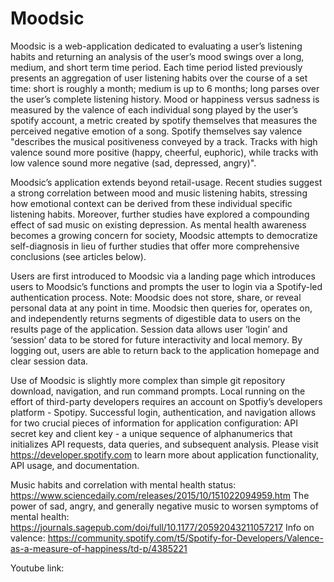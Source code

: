 # Moodsic

Moodsic is a web-application dedicated to evaluating a user’s listening habits and returning an analysis of the user’s mood swings over a long, medium, and short term time period. Each time period listed previously presents an aggregation of user listening habits over the course of a set time: short is roughly a month; medium is up to 6 months; long parses over the user’s complete listening history. Mood or happiness versus sadness is measured by the valence of each individual song played by the user’s spotify account, a metric created by spotify themselves that measures the perceived negative emotion of a song. Spotify themselves say valence "describes the musical positiveness conveyed by a track. Tracks with high valence sound more positive (happy, cheerful, euphoric), while tracks with low valence sound more negative (sad, depressed, angry)".

Moodsic’s application extends beyond retail-usage. Recent studies suggest a strong correlation between mood and music listening habits, stressing how emotional context can be derived from these individual specific listening habits. Moreover, further studies have explored a compounding effect of sad music on existing depression. As mental health awareness becomes a growing concern for society, Moodsic attempts to democratize self-diagnosis in lieu of further studies that offer more comprehensive conclusions (see articles below).

Users are first introduced to Moodsic via a landing page which introduces users to Moodsic’s functions and prompts the user to login via a Spotify-led authentication process. Note: Moodsic does not store, share, or reveal personal data at any point in time. Moodsic then queries for, operates on, and independently returns segments of digestible data to users on the results page of the application. Session data allows user ‘login’ and ‘session’ data to be stored for future interactivity and local memory. By logging out, users are able to return back to the application homepage and clear session data.

Use of Moodsic is slightly more complex than simple git repository download, navigation, and run command prompts. Local running on the effort of third-party developers requires an account on Spotfiy’s developers platform - Spotipy. Successful login, authentication, and navigation allows for two crucial pieces of information for application configuration: API secret key and client key - a unique sequence of alphanumerics that initializes API requests, data queries, and subsequent analysis. Please visit https://developer.spotify.com to learn more about application functionality, API usage, and documentation.


Music habits and correlation with mental health status: https://www.sciencedaily.com/releases/2015/10/151022094959.htm
The power of sad, angry, and generally negative music to worsen symptoms of mental health: https://journals.sagepub.com/doi/full/10.1177/20592043211057217
Info on valence: https://community.spotify.com/t5/Spotify-for-Developers/Valence-as-a-measure-of-happiness/td-p/4385221

Youtube link:

